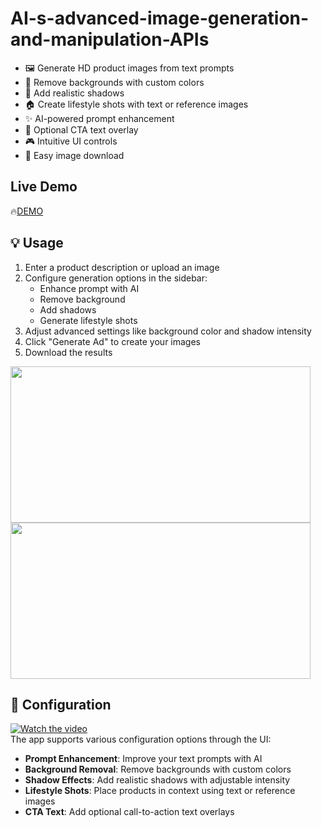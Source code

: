 # AI-s-advanced-image-generation-and-manipulation-APIs
- 🖼️ Generate HD product images from text prompts
- 🎯 Remove backgrounds with custom colors
- 🌅 Add realistic shadows
- 🏠 Create lifestyle shots with text or reference images
- ✨ AI-powered prompt enhancement
- 📝 Optional CTA text overlay
- 🎮 Intuitive UI controls
- 💾 Easy image download


## Live Demo
🔥[DEMO](https://ai-s-advanced-image-generation-and-manipulation-apis-peuokqlnx.streamlit.app/)

## 💡 Usage

1. Enter a product description or upload an image
2. Configure generation options in the sidebar:
   - Enhance prompt with AI
   - Remove background
   - Add shadows
   - Generate lifestyle shots
3. Adjust advanced settings like background color and shadow intensity
4. Click "Generate Ad" to create your images
5. Download the results


<img width="480" height="250" src="https://github.com/subhadipsinha722133/AI-s-advanced-image-generation-and-manipulation-APIs/blob/main/demo1.gif"><spam>
<img width="480" height="250" src="https://github.com/subhadipsinha722133/AI-s-advanced-image-generation-and-manipulation-APIs/blob/main/demo2.gif"></spam>




## 🔧 Configuration


[![Watch the video](https://img.youtube.com/vi/6vhAYh53v4w/0.jpg)](https://youtu.be/6vhAYh53v4w) <br>
The app supports various configuration options through the UI:

- **Prompt Enhancement**: Improve your text prompts with AI
- **Background Removal**: Remove backgrounds with custom colors
- **Shadow Effects**: Add realistic shadows with adjustable intensity
- **Lifestyle Shots**: Place products in context using text or reference images
- **CTA Text**: Add optional call-to-action text overlays
